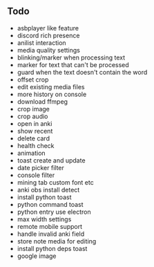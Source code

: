 ## Todo

- asbplayer like feature
- discord rich presence
- anilist interaction
- media quality settings
- blinking/marker when processing text
- marker for text that can't be processed
- guard when the text doesn't contain the word
- offset crop
- edit existing media files
- more history on console
- download ffmpeg
- crop image
- crop audio
- open in anki
- show recent
- delete card
- health check
- animation
- toast create and update
- date picker filter
- console filter
- mining tab custom font etc
- anki obs install detect
- install python toast
- python command toast
- python entry use electron
- max width settings
- remote mobile support
- handle invalid anki field
- store note media for editing
- install python deps toast
- google image
